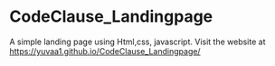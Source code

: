 # CodeClause_Landingpage
A simple landing page using Html,css, javascript.
Visit the website at https://yuvaa1.github.io/CodeClause_Landingpage/
